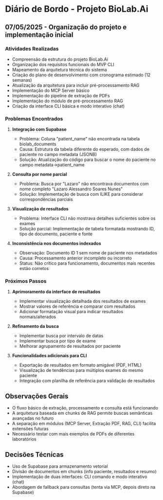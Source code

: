# Diário de Bordo - Projeto BioLab.Ai

## 07/05/2025 - Organização do projeto e implementação inicial

### Atividades Realizadas
- Compreensão da estrutura do projeto BioLab.Ai
- Organização dos requisitos funcionais do MVP CLI
- Mapeamento da arquitetura técnica do sistema
- Criação do plano de desenvolvimento com cronograma estimado (12 semanas)
- Atualização da arquitetura para incluir pré-processamento RAG
- Implementação do MCP Server básico
- Implementação do pipeline de extração de PDFs
- Implementação do módulo de pré-processamento RAG
- Criação da interface CLI básica e modo interativo (chat)

### Problemas Encontrados
1. **Integração com Supabase**
   - Problema: Coluna "patient_name" não encontrada na tabela biolab_documents
   - Causa: Estrutura da tabela diferente do esperado, com dados de paciente no campo metadata (JSONB)
   - Solução: Atualização do código para buscar o nome do paciente no campo metadata->patient_name

2. **Consulta por nome parcial**
   - Problema: Busca por "Lazaro" não encontrava documentos com nome completo "Lazaro Alessandro Soares Nunes"
   - Solução: Implementação de busca com ILIKE para considerar correspondências parciais

3. **Visualização de resultados**
   - Problema: Interface CLI não mostrava detalhes suficientes sobre os exames
   - Solução parcial: Implementação de tabela formatada mostrando ID, tipo de documento, paciente e fonte

4. **Inconsistência nos documentos indexados**
   - Observação: Documento ID 1 sem nome de paciente nos metadados
   - Causa: Processamento anterior incompleto ou incorreto
   - Status: Não crítico para funcionamento, documentos mais recentes estão corretos

### Próximos Passos
1. **Aprimoramento da interface de resultados**
   - Implementar visualização detalhada dos resultados de exames
   - Mostrar valores de referência e comparar com resultados
   - Adicionar formatação visual para indicar resultados normais/alterados

2. **Refinamento da busca**
   - Implementar busca por intervalo de datas
   - Implementar busca por tipo de exame
   - Melhorar agrupamento de resultados por paciente

3. **Funcionalidades adicionais para CLI**
   - Exportação de resultados em formato amigável (PDF, HTML)
   - Visualização de tendências para múltiplos exames do mesmo paciente
   - Integração com planilha de referência para validação de resultados

## Observações Gerais

- O fluxo básico de extração, processamento e consulta está funcionando
- A arquitetura baseada em chunks de RAG permite buscas semânticas avançadas no futuro
- A separação em módulos (MCP Server, Extração PDF, RAG, CLI) facilita extensões futuras
- Necessário testar com mais exemplos de PDFs de diferentes laboratórios

## Decisões Técnicas
- Uso de Supabase para armazenamento vetorial
- Divisão de documentos em chunks (info paciente, resultados e resumo)
- Implementação de duas interfaces: CLI comando e modo interativo (chat)
- Abordagem de fallback para consultas (tenta via MCP, depois direto na Supabase)